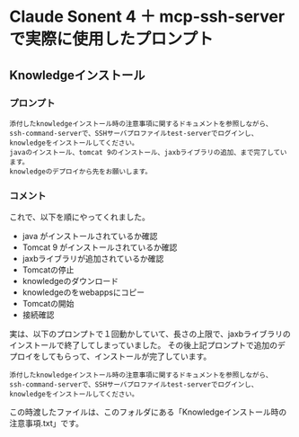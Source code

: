 # Claude Sonent 4 ＋ mcp-ssh-serverで実際に使用したプロンプト

## Knowledgeインストール

### プロンプト

```
添付したknowledgeインストール時の注意事項に関するドキュメントを参照しながら、
ssh-command-serverで、SSHサーバプロファイルtest-serverでログインし、knowledgeをインストールしてください。
javaのインストール、tomcat 9のインストール、jaxbライブラリの追加、まで完了しています。
knowledgeのデプロイから先をお願いします。
```

### コメント

これで、以下を順にやってくれました。

* java がインストールされているか確認
* Tomcat 9 がインストールされているか確認
* jaxbライブラリが追加されているか確認
* Tomcatの停止
* knowledgeのダウンロード
* knowledgeのをwebappsにコピー
* Tomcatの開始
* 接続確認

実は、以下のプロンプトで１回動かしていて、長さの上限で、jaxbライブラリのインストールで終了してしまっていました。
その後上記プロンプトで追加のデプロイをしてもらって、インストールが完了しています。

```
添付したknowledgeインストール時の注意事項に関するドキュメントを参照しながら、
ssh-command-serverで、SSHサーバプロファイルtest-serverでログインし、knowledgeをインストールしてください。
```

この時渡したファイルは、このフォルダにある「Knowledgeインストール時の注意事項.txt」です。

